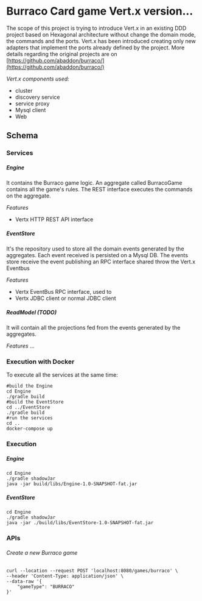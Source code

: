 # Burraco Card game Vert.x version...

The scope of this project is trying to introduce Vert.x in an existing DDD project based on Hexagonal architecture without change the domain mode, the commands and the ports.
Vert.x has been introduced creating only new adapters that implement the ports already defined by the project.
More details regarding the original projects are on [https://github.com/abaddon/burraco/](https://github.com/abaddon/burraco/)

*Vert.x components used:*
- cluster
- discovery service
- service proxy
- Mysql client
- Web
  
## Schema

### Services
##### Engine
It contains the Burraco game logic. An aggregate called BurracoGame contains all the game's rules. 
The REST interface executes the commands on the aggregate.

*Features*
- Vertx HTTP REST API interface

##### EventStore
It's the repository used to store all the domain events generated by the aggregates. Each event received is persisted on a Mysql DB.
The events store receive the event publishing an RPC interface shared throw the Vert.x Eventbus 

*Features*
- Vertx EventBus RPC interface, used to 
- Vertx JDBC client or normal JDBC client

##### ReadModel (TODO)
It will contain all the projections fed from the events generated by the aggregates. 

*Features*
...

### Execution with Docker
To execute all the services at the same time:
```
#build the Engine
cd Engine
./gradle build
#build the EventStore
cd ../EventStore
./gradle build
#run the services
cd ..
docker-compose up
```

### Execution
##### Engine
```
cd Engine
./gradle shadowJar 
java -jar build/libs/Engine-1.0-SNAPSHOT-fat.jar
```
##### EventStore
```
cd Engine
./gradle shadowJar 
java -jar ./build/libs/EventStore-1.0-SNAPSHOT-fat.jar
```

### APIs
###### Create a new Burraco game
```
curl --location --request POST 'localhost:8080/games/burraco' \
--header 'Content-Type: application/json' \
--data-raw '{
    "gameType": "BURRACO"
}'
```
